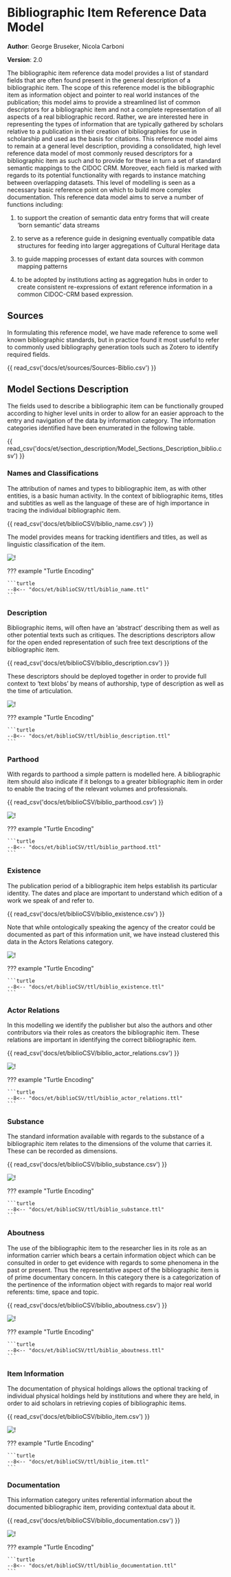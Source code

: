 # Bibliographic Item Reference Data Model

**Author**: George Bruseker, Nicola Carboni

**Version**: 2.0

The bibliographic item reference data model provides a list of standard fields that are often found present in the general description of a bibliographic item. The scope of this reference model is the bibliographic item as information object and pointer to real world instances of the publication; this model aims to provide a streamlined list of common descriptors for a bibliographic item and not a complete representation of all aspects of a real bibliographic record. Rather, we are interested here in representing the types of information that are typically gathered by scholars relative to a publication in their creation of bibliographies for use in scholarship and used as the basis for citations. This reference model aims to remain at a general level description, providing a consolidated, high level reference data model of most commonly reused descriptors for a bibliographic item as such and to provide for these in turn a set of standard semantic mappings to the CIDOC CRM. Moreover, each field is marked with regards to its potential functionality with regards to instance matching between overlapping datasets. This level of modelling is seen as a necessary basic reference point on which to build more complex documentation. This reference data model aims to serve a number of functions including: 

1. to support the creation of semantic data entry forms that will create ‘born semantic’ data streams

2. to serve as a reference guide in designing eventually compatible data structures for feeding into larger aggregations of Cultural Heritage data

3. to guide mapping processes of extant data sources with common mapping patterns

4. to be adopted by institutions acting as aggregation hubs in order to create consistent re-expressions of extant reference information in a common CIDOC-CRM based expression.



## Sources

In formulating this reference model, we have made reference to some well known bibliographic standards, but in practice found it most useful to refer to commonly used bibliography generation tools such as Zotero to identify required fields. 

{{ read_csv('docs/et/sources/Sources-Biblio.csv') }}


## Model Sections Description

The fields used to describe a bibliographic item can be functionally grouped according to higher level units in order to allow for an easier approach to the entry and navigation of the data by information category. The information categories identified have been enumerated in the following table.


{{ read_csv('docs/et/section_description/Model_Sections_Description_biblio.csv') }}


### Names and Classifications

The attribution of names and types to bibliographic item, as with other entities, is a basic human activity. In the context of bibliographic items, titles and subtitles as well as the language of these are of high importance in tracing the individual bibliographic item. 

{{ read_csv('docs/et/biblioCSV/biblio_name.csv') }}

The model provides means for tracking identifiers and titles, as well as linguistic classification of the item.

![!](biblioCSV/ttl/mmd/png/biblio_name.png)


??? example "Turtle Encoding"

    ```turtle
    --8<-- "docs/et/biblioCSV/ttl/biblio_name.ttl"
    ```


### Description

Bibliographic items, will often have an ‘abstract’ describing them as well as other potential texts such as critiques. The descriptions descriptors allow for the open ended representation of such free text descriptions of the bibliographic item.

{{ read_csv('docs/et/biblioCSV/biblio_description.csv') }}

These descriptors should be deployed together in order to provide full context to ‘text blobs’ by means of authorship, type of description as well as the time of articulation.

![!](biblioCSV/ttl/mmd/png/biblio_description.png)


??? example "Turtle Encoding"

    ```turtle
    --8<-- "docs/et/biblioCSV/ttl/biblio_description.ttl"
    ```


### Parthood

With regards to parthood a simple pattern is modelled here. A bibliographic item should also indicate if it belongs to a greater bibliographic item in order to enable the tracing of the relevant volumes and professionals. 

{{ read_csv('docs/et/biblioCSV/biblio_parthood.csv') }}


![!](biblioCSV/ttl/mmd/png/biblio_parthood.png)


??? example "Turtle Encoding"

    ```turtle
    --8<-- "docs/et/biblioCSV/ttl/biblio_parthood.ttl"
    ```



### Existence

The publication period of a bibliographic item helps establish its particular identity. The dates and place are important to understand which edition of a work we speak of and refer to. 

{{ read_csv('docs/et/biblioCSV/biblio_existence.csv') }}

Note that while ontologically speaking the agency of the creator could be documented as part of this information unit, we have instead clustered this data in the Actors Relations category.

![!](biblioCSV/ttl/mmd/png/biblio_existence.png)


??? example "Turtle Encoding"

    ```turtle
    --8<-- "docs/et/biblioCSV/ttl/biblio_existence.ttl"
    ```


### Actor Relations

In this modelling we identify the publisher but also the authors and other contributors via their roles as creators the bibliographic item. These relations are important in identifying the correct bibliographic item.


{{ read_csv('docs/et/biblioCSV/biblio_actor_relations.csv') }}


![!](biblioCSV/ttl/mmd/png/biblio_actor_relations.png)


??? example "Turtle Encoding"

    ```turtle
    --8<-- "docs/et/biblioCSV/ttl/biblio_actor_relations.ttl"
    ```


### Substance

The standard information available with regards to the substance of a bibliographic item relates to the dimensions of the volume that carries it. These can be recorded as dimensions.


{{ read_csv('docs/et/biblioCSV/biblio_substance.csv') }}


![!](biblioCSV/ttl/mmd/png/biblio_substance.png)


??? example "Turtle Encoding"

    ```turtle
    --8<-- "docs/et/biblioCSV/ttl/biblio_substance.ttl"
    ```


### Aboutness

The use of the bibliographic item to the researcher lies in its role as an information carrier which bears a certain information object which can be consulted in order to get evidence with regards to some phenomena in the past or present. Thus the representative aspect of the bibliographic item is of prime documentary concern. In this category there is a categorization of the pertinence of the information object with regards to major real world referents: time, space and topic. 

{{ read_csv('docs/et/biblioCSV/biblio_aboutness.csv') }}


![!](biblioCSV/ttl/mmd/png/biblio_aboutness.png)


??? example "Turtle Encoding"

    ```turtle
    --8<-- "docs/et/biblioCSV/ttl/biblio_aboutness.ttl"
    ```



### Item Information

The documentation of physical holdings allows the optional tracking of individual physical holdings held by institutions and where they are held, in order to aid scholars in retrieving copies of bibliographic items.

{{ read_csv('docs/et/biblioCSV/biblio_item.csv') }}


![!](biblioCSV/ttl/mmd/png/biblio_item.png)


??? example "Turtle Encoding"

    ```turtle
    --8<-- "docs/et/biblioCSV/ttl/biblio_item.ttl"
    ```

### Documentation

This information category unites referential information about the documented bibliographic item, providing contextual data about it.


{{ read_csv('docs/et/biblioCSV/biblio_documentation.csv') }}


![!](biblioCSV/ttl/mmd/png/biblio_documentation.png)


??? example "Turtle Encoding"

    ```turtle
    --8<-- "docs/et/biblioCSV/ttl/biblio_documentation.ttl"
    ```

